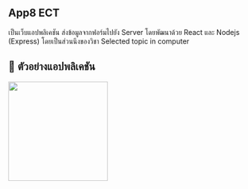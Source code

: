 ## App8 ECT
เป็นเว็บแอปพลิเคชัน ส่งข้อมูลจากฟอร์มไปยัง Server โดยพัฒนาด้วย React และ Nodejs (Express) โดยเป็นส่วนนึงของวิชา Selected topic in computer

## 🎥 ตัวอย่างแอปพลิเคชัน
<img src="https://github.com/peerapattop/app8-ect/raw/main/assets/images/website-example.png" width="200" />
